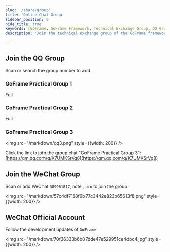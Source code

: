```yaml
---
slug: '/share/group'
title: 'Online Chat Group'
sidebar_position: 0
hide_title: true
keywords: [GoFrame, GoFrame Framework, Technical Exchange Group, QQ Group, WeChat Group, Practical Group, Programming Community, Software Development, Developer Communication, GoFrame Official Account]
description: "Join the technical exchange group of the GoFrame framework, participate in the GoFrame practical group and WeChat group, and get the latest updates and technical exchanges on the framework's development. We offer multiple QQ groups and WeChat groups for enthusiasts to share experiences and exchange development insights, while continuously following the latest news about GoFrame."

---
```


## Join the QQ Group

Scan or search the group number to add.

### GoFrame Practical Group 1
Full

### GoFrame Practical Group 2
Full

### GoFrame Practical Group 3
<img src="/markdown/qq3.png" style={{width: 200}} />

Click the link to join the group chat "GoFrame Practical Group 3": [https://qm.qq.com/q/K7UMKSrVq8](https://qm.qq.com/q/K7UMKSrVq8)

## Join the WeChat Group

Scan or add WeChat `389961817`, note `join` to join the group

<img src="/markdown/57c4df7168f6b77c3442e823b65613f8.png" style={{width: 200}} />

## WeChat Official Account

Follow the development updates of `GoFrame`

<img src="/markdown/70f36333b6b87dde47e529951ce4dbc4.jpg" style={{width: 200}} />